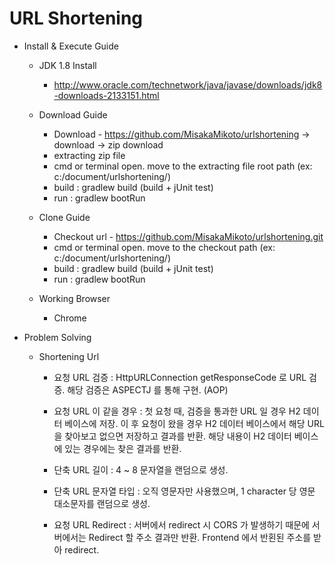 # URL Shortening

- Install & Execute Guide

  - JDK 1.8 Install
    - http://www.oracle.com/technetwork/java/javase/downloads/jdk8-downloads-2133151.html
    
  - Download Guide
    - Download - https://github.com/MisakaMikoto/urlshortening -> download -> zip download
    - extracting zip file
    - cmd or terminal open. move to the extracting file root path (ex: c:/document/urlshortening/)    
    - build : gradlew build (build + jUnit test)    
    - run : gradlew bootRun

  - Clone Guide
    - Checkout url - https://github.com/MisakaMikoto/urlshortening.git
    - cmd or terminal open. move to the checkout path (ex: c:/document/urlshortening/)
    - build : gradlew build (build + jUnit test)    
    - run : gradlew bootRun
    
  - Working Browser
    - Chrome

- Problem Solving

  - Shortening Url
    - 요청 URL 검증 : HttpURLConnection getResponseCode 로 URL 검증. 해당 검증은 ASPECTJ 를 통해 구현. (AOP)
    - 요청 URL 이 같을 경우 : 첫 요청 때, 검증을 통과한 URL 일 경우 H2 데이터 베이스에 저장.
                             이 후 요청이 왔을 경우 H2 데이터 베이스에서 해당 URL 을 찾아보고 없으면 저장하고 결과를 반환.
                             해당 내용이 H2 데이터 베이스에 있는 경우에는 찾은 결과를 반환.
                            
    - 단축 URL 길이 : 4 ~ 8 문자열을 랜덤으로 생성.
    - 단축 URL 문자열 타입 : 오직 영문자만 사용했으며, 1 character 당 영문 대소문자를 랜덤으로 생성.
    
    - 요청 URL Redirect : 서버에서 redirect 시 CORS 가 발생하기 때문에 서버에서는 Redirect 할 주소 결과만 반환.
                          Frontend 에서 반횐된 주소를 받아 redirect.
                          
            
